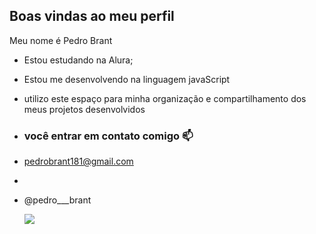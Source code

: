 ## Boas vindas ao meu perfil

Meu nome é Pedro Brant

- Estou estudando na Alura;
- Estou me desenvolvendo na linguagem javaScript
- utilizo este espaço para minha organização e compartilhamento dos meus projetos desenvolvidos

- ### você entrar em contato comigo 📫

- pedrobrant181@gmail.com
- 
- @pedro___brant

  ![](https://media1.tenor.com/m/fNpz9aB90YQAAAAd/sinal-do-ronaldinho-ronaldinho.gif) 
